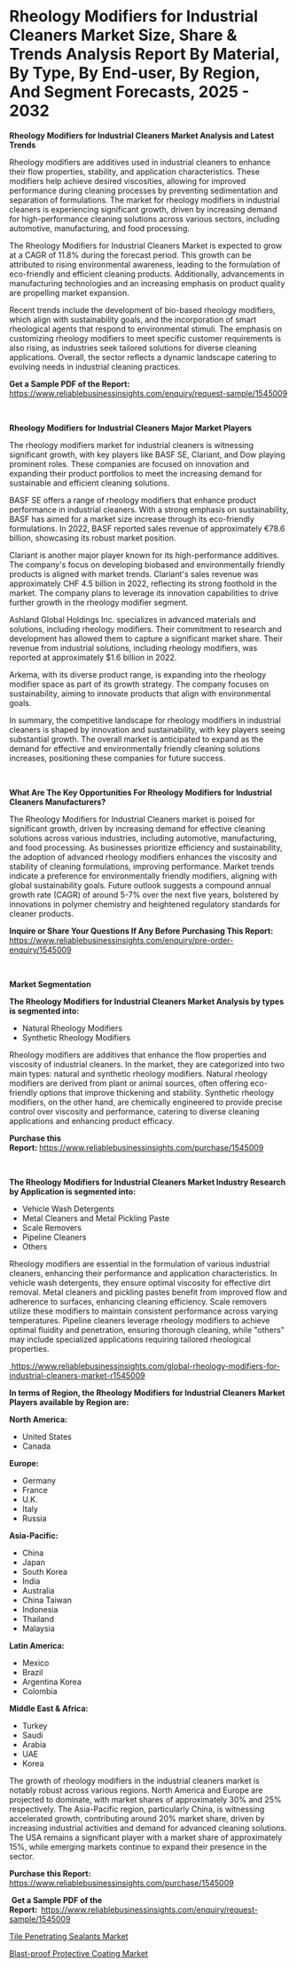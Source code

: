 <p><h1>Rheology Modifiers for Industrial Cleaners Market Size, Share & Trends Analysis Report By Material, By Type, By End-user, By Region, And Segment Forecasts, 2025 - 2032</h1></p><p><strong>Rheology Modifiers for Industrial Cleaners Market Analysis and Latest Trends</strong></p>
<p><p>Rheology modifiers are additives used in industrial cleaners to enhance their flow properties, stability, and application characteristics. These modifiers help achieve desired viscosities, allowing for improved performance during cleaning processes by preventing sedimentation and separation of formulations. The market for rheology modifiers in industrial cleaners is experiencing significant growth, driven by increasing demand for high-performance cleaning solutions across various sectors, including automotive, manufacturing, and food processing.</p><p>The Rheology Modifiers for Industrial Cleaners Market is expected to grow at a CAGR of 11.8% during the forecast period. This growth can be attributed to rising environmental awareness, leading to the formulation of eco-friendly and efficient cleaning products. Additionally, advancements in manufacturing technologies and an increasing emphasis on product quality are propelling market expansion. </p><p>Recent trends include the development of bio-based rheology modifiers, which align with sustainability goals, and the incorporation of smart rheological agents that respond to environmental stimuli. The emphasis on customizing rheology modifiers to meet specific customer requirements is also rising, as industries seek tailored solutions for diverse cleaning applications. Overall, the sector reflects a dynamic landscape catering to evolving needs in industrial cleaning practices.</p></p>
<p><strong>Get a Sample PDF of the Report:&nbsp;</strong> <a href="https://www.reliablebusinessinsights.com/enquiry/request-sample/1545009?utm_campaign=39&utm_medium=2&utm_source=Github&utm_content=ia&utm_term=02022025&utm_id=rheology-modifiers-for-industrial-cleaners">https://www.reliablebusinessinsights.com/enquiry/request-sample/1545009</a></p>
<p>&nbsp;</p>
<p><strong>Rheology Modifiers for Industrial Cleaners Major Market Players</strong></p>
<p><p>The rheology modifiers market for industrial cleaners is witnessing significant growth, with key players like BASF SE, Clariant, and Dow playing prominent roles. These companies are focused on innovation and expanding their product portfolios to meet the increasing demand for sustainable and efficient cleaning solutions.</p><p>BASF SE offers a range of rheology modifiers that enhance product performance in industrial cleaners. With a strong emphasis on sustainability, BASF has aimed for a market size increase through its eco-friendly formulations. In 2022, BASF reported sales revenue of approximately €78.6 billion, showcasing its robust market position.</p><p>Clariant is another major player known for its high-performance additives. The company's focus on developing biobased and environmentally friendly products is aligned with market trends. Clariant's sales revenue was approximately CHF 4.5 billion in 2022, reflecting its strong foothold in the market. The company plans to leverage its innovation capabilities to drive further growth in the rheology modifier segment.</p><p>Ashland Global Holdings Inc. specializes in advanced materials and solutions, including rheology modifiers. Their commitment to research and development has allowed them to capture a significant market share. Their revenue from industrial solutions, including rheology modifiers, was reported at approximately $1.6 billion in 2022.</p><p>Arkema, with its diverse product range, is expanding into the rheology modifier space as part of its growth strategy. The company focuses on sustainability, aiming to innovate products that align with environmental goals.</p><p>In summary, the competitive landscape for rheology modifiers in industrial cleaners is shaped by innovation and sustainability, with key players seeing substantial growth. The overall market is anticipated to expand as the demand for effective and environmentally friendly cleaning solutions increases, positioning these companies for future success.</p></p>
<p>&nbsp;</p>
<p><strong>What Are The Key Opportunities For Rheology Modifiers for Industrial Cleaners Manufacturers?</strong></p>
<p><p>The Rheology Modifiers for Industrial Cleaners market is poised for significant growth, driven by increasing demand for effective cleaning solutions across various industries, including automotive, manufacturing, and food processing. As businesses prioritize efficiency and sustainability, the adoption of advanced rheology modifiers enhances the viscosity and stability of cleaning formulations, improving performance. Market trends indicate a preference for environmentally friendly modifiers, aligning with global sustainability goals. Future outlook suggests a compound annual growth rate (CAGR) of around 5-7% over the next five years, bolstered by innovations in polymer chemistry and heightened regulatory standards for cleaner products.</p></p>
<p><strong>Inquire or Share Your Questions If Any Before Purchasing This Report:</strong> <a href="https://www.reliablebusinessinsights.com/enquiry/pre-order-enquiry/1545009?utm_campaign=39&utm_medium=2&utm_source=Github&utm_content=ia&utm_term=02022025&utm_id=rheology-modifiers-for-industrial-cleaners">https://www.reliablebusinessinsights.com/enquiry/pre-order-enquiry/1545009</a></p>
<p>&nbsp;</p>
<p><strong>Market Segmentation</strong></p>
<p><strong>The Rheology Modifiers for Industrial Cleaners Market Analysis by types is segmented into:</strong></p>
<p><ul><li>Natural Rheology Modifiers</li><li>Synthetic Rheology Modifiers</li></ul></p>
<p><p>Rheology modifiers are additives that enhance the flow properties and viscosity of industrial cleaners. In the market, they are categorized into two main types: natural and synthetic rheology modifiers. Natural rheology modifiers are derived from plant or animal sources, often offering eco-friendly options that improve thickening and stability. Synthetic rheology modifiers, on the other hand, are chemically engineered to provide precise control over viscosity and performance, catering to diverse cleaning applications and enhancing product efficacy.</p></p>
<p><strong>Purchase this Report:&nbsp;</strong><a href="https://www.reliablebusinessinsights.com/purchase/1545009?utm_campaign=39&utm_medium=2&utm_source=Github&utm_content=ia&utm_term=02022025&utm_id=rheology-modifiers-for-industrial-cleaners">https://www.reliablebusinessinsights.com/purchase/1545009</a></p>
<p>&nbsp;</p>
<p><strong>The Rheology Modifiers for Industrial Cleaners Market Industry Research by Application is segmented into:</strong></p>
<p><ul><li>Vehicle Wash Detergents</li><li>Metal Cleaners and Metal Pickling Paste</li><li>Scale Removers</li><li>Pipeline Cleaners</li><li>Others</li></ul></p>
<p><p>Rheology modifiers are essential in the formulation of various industrial cleaners, enhancing their performance and application characteristics. In vehicle wash detergents, they ensure optimal viscosity for effective dirt removal. Metal cleaners and pickling pastes benefit from improved flow and adherence to surfaces, enhancing cleaning efficiency. Scale removers utilize these modifiers to maintain consistent performance across varying temperatures. Pipeline cleaners leverage rheology modifiers to achieve optimal fluidity and penetration, ensuring thorough cleaning, while "others" may include specialized applications requiring tailored rheological properties.</p></p>
<p><a href="https://www.reliablebusinessinsights.com/global-rheology-modifiers-for-industrial-cleaners-market-r1545009?utm_campaign=39&utm_medium=2&utm_source=Github&utm_content=ia&utm_term=02022025&utm_id=rheology-modifiers-for-industrial-cleaners">&nbsp;https://www.reliablebusinessinsights.com/global-rheology-modifiers-for-industrial-cleaners-market-r1545009</a></p>
<p><strong>In terms of Region, the Rheology Modifiers for Industrial Cleaners Market Players available by Region are:</strong></p>
<p>
    <p> <strong> North America: </strong>
        <ul>
            <li>United States</li>
            <li>Canada</li>
        </ul>
        </p> 
    <p> <strong> Europe: </strong>
        <ul>
            <li>Germany</li>
            <li>France</li>
            <li>U.K.</li>
            <li>Italy</li>
            <li>Russia</li>
        </ul>
        </p> 
    <p> <strong> Asia-Pacific: </strong>
        <ul>
            <li>China</li>
            <li>Japan</li>
            <li>South Korea</li>
            <li>India</li>
            <li>Australia</li>
            <li>China Taiwan</li>
            <li>Indonesia</li>
            <li>Thailand</li>
            <li>Malaysia</li>
        </ul>
        </p> 
    <p> <strong> Latin America: </strong>
        <ul>
            <li>Mexico</li>
            <li>Brazil</li>
            <li>Argentina Korea</li>
            <li>Colombia</li>
        </ul>
        </p> 
    <p> <strong> Middle East & Africa: </strong>
        <ul>
            <li>Turkey</li>
            <li>Saudi</li>
            <li>Arabia</li>
            <li>UAE</li>
            <li>Korea</li>
        </ul>
    </p>
    </p>
<p><p>The growth of rheology modifiers in the industrial cleaners market is notably robust across various regions. North America and Europe are projected to dominate, with market shares of approximately 30% and 25% respectively. The Asia-Pacific region, particularly China, is witnessing accelerated growth, contributing around 20% market share, driven by increasing industrial activities and demand for advanced cleaning solutions. The USA remains a significant player with a market share of approximately 15%, while emerging markets continue to expand their presence in the sector.</p></p>
<p><strong>Purchase this Report: </strong><a href="https://www.reliablebusinessinsights.com/purchase/1545009?utm_campaign=39&utm_medium=2&utm_source=Github&utm_content=ia&utm_term=02022025&utm_id=rheology-modifiers-for-industrial-cleaners">https://www.reliablebusinessinsights.com/purchase/1545009</a></p>
<p>&nbsp;<strong>Get a Sample PDF of the Report:&nbsp;&nbsp;</strong><a href="https://www.reliablebusinessinsights.com/enquiry/request-sample/1545009?utm_campaign=39&utm_medium=2&utm_source=Github&utm_content=ia&utm_term=02022025&utm_id=rheology-modifiers-for-industrial-cleaners">https://www.reliablebusinessinsights.com/enquiry/request-sample/1545009</a></p>
<p><strong></strong></p>
<p><p><a href="https://github.com/zurubting/Market-Research-Report-List-1/blob/main/tile-penetrating-sealants-market.md?utm_campaign=39&utm_medium=2&utm_source=Github&utm_content=ia&utm_term=02022025&utm_id=rheology-modifiers-for-industrial-cleaners">Tile Penetrating Sealants Market</a></p><p><a href="https://github.com/lalolatiot/Market-Research-Report-List-1/blob/main/blast-proof-protective-coating-market.md?utm_campaign=39&utm_medium=2&utm_source=Github&utm_content=ia&utm_term=02022025&utm_id=rheology-modifiers-for-industrial-cleaners">Blast-proof Protective Coating Market</a></p></p>